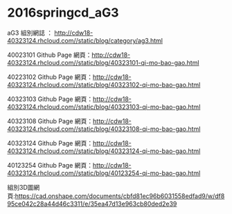 # 2016springcd_aG3

aG3
組別網誌 ： http://cdw18-40323124.rhcloud.com//static/blog/category/ag3.html

40023101
Github Page 網頁：http://cdw18-40323124.rhcloud.com//static/blog/40323101-qi-mo-bao-gao.html

40223102
Github Page 網頁：http://cdw18-40323124.rhcloud.com//static/blog/40323102-qi-mo-bao-gao.html

40323103
Github Page 網頁：http://cdw18-40323124.rhcloud.com//static/blog/40323103-qi-mo-bao-gao.html

40323108
Github Page 網頁：http://cdw18-40323124.rhcloud.com//static/blog/40323108-qi-mo-bao-gao.html

40323124
Github Page 網頁：http://cdw18-40323124.rhcloud.com//static/blog/40323124-qi-mo-bao-gao.html

40123254
Github Page 網頁：http://cdw18-40323124.rhcloud.com//static/blog/40123254-qi-mo-bao-gao.html

組別3D圖網頁:https://cad.onshape.com/documents/cbfd81ec96b6031558edfad9/w/df895ce042c28a44d46c3311/e/35ea47d13e963cb80ded2e39